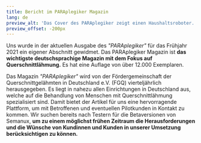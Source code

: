 ```yaml
---
title: Bericht im PARAplegiker Magazin
lang: de
preview_alt: 'Das Cover des PARAplegiker zeigt einen Haushaltsroboter.'
preview_offset: -200px
---
```


Uns wurde in der aktuellen Ausgabe des *"PARAplegiker"* für das Frühjahr 2021 ein eigener Abschnitt gewidmet. Das PARAplegiker Magazin ist **das wichtigste deutschsprachige Magazin mit dem Fokus auf Querschnittlähmung.** Es hat eine Auflage von über 12.000 Exemplaren.

Das Magazin *"PARAplegiker"* wird von der Fördergemeinschaft der Querschnittgelähmten in Deutschland e.V. (FGQ) vierteljährlich herausgegeben. Es liegt in nahezu allen Einrichtungen in Deutschland aus, welche auf die Behandlung von Menschen mit Querschnittlähmung spezialisiert sind. Damit bietet der Artikel für uns eine hervorragende Plattform, um mit Betroffenen und eventuellen Pilotkunden in Kontakt zu kommen. Wir suchen bereits nach Testern für die Betaversionen von Semanux, **um zu einem möglichst frühen Zeitraum die Herausforderungen und die Wünsche von Kundinnen und Kunden in unserer Umsetzung berücksichtigen zu können.**
